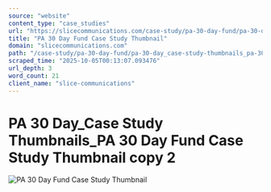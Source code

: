 ```yaml
---
source: "website"
content_type: "case_studies"
url: "https://slicecommunications.com/case-study/pa-30-day-fund/pa-30-day_case-study-thumbnails_pa-30-day-fund-case-study-thumbnail-copy-2"
title: "PA 30 Day Fund Case Study Thumbnail"
domain: "slicecommunications.com"
path: "/case-study/pa-30-day-fund/pa-30-day_case-study-thumbnails_pa-30-day-fund-case-study-thumbnail-copy-2"
scraped_time: "2025-10-05T00:13:07.093476"
url_depth: 3
word_count: 21
client_name: "slice-communications"
---
```


# PA 30 Day_Case Study Thumbnails_PA 30 Day Fund Case Study Thumbnail copy 2

![PA 30 Day Fund Case Study Thumbnail](https://slicecommunications.com/wp-content/uploads/2020/09/PA-30-Day_Case-Study-Thumbnails_PA-30-Day-Fund-Case-Study-Thumbnail-copy-2.png)